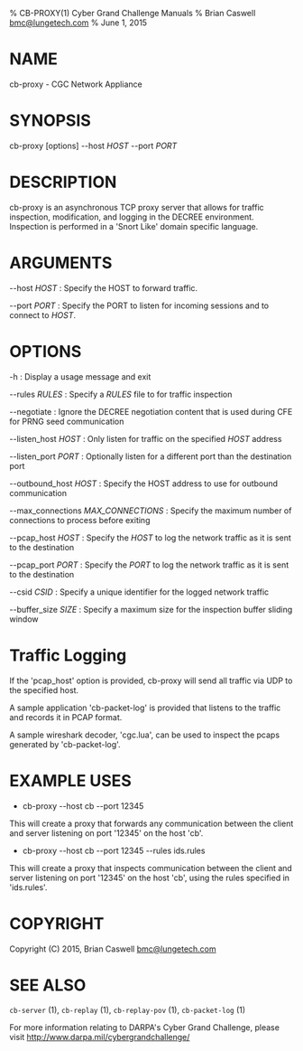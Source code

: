 % CB-PROXY(1) Cyber Grand Challenge Manuals
% Brian Caswell <bmc@lungetech.com>
% June 1, 2015

# NAME

cb-proxy - CGC Network Appliance

# SYNOPSIS

cb-proxy [options] --host *HOST* --port *PORT*

# DESCRIPTION

cb-proxy is an asynchronous TCP proxy server that allows for traffic inspection, modification, and logging in the DECREE environment.  Inspection is performed in a 'Snort Like' domain specific language.

# ARGUMENTS

--host *HOST*
:   Specify the HOST to forward traffic.

--port *PORT*
:   Specify the PORT to listen for incoming sessions and to connect to *HOST*.

# OPTIONS
 
-h
:   Display a usage message and exit

--rules *RULES*
:   Specify a *RULES* file to for traffic inspection

--negotiate
:   Ignore the DECREE negotiation content that is used during CFE for PRNG seed communication

--listen_host *HOST*
:   Only listen for traffic on the specified *HOST* address

--listen_port *PORT*
:   Optionally listen for a different port than the destination port

--outbound_host *HOST*
:   Specify the HOST address to use for outbound communication

--max_connections *MAX_CONNECTIONS*
:   Specify the maximum number of connections to process before exiting

--pcap_host *HOST*
:   Specify the *HOST* to log the network traffic as it is sent to the destination

--pcap_port *PORT*
:   Specify the *PORT* to log the network traffic as it is sent to the destination

--csid *CSID*
:   Specify a unique identifier for the logged network traffic

--buffer_size *SIZE*
:   Specify a maximum size for the inspection buffer sliding window 

# Traffic Logging

If the 'pcap_host' option is provided, cb-proxy will send all traffic via UDP to the specified host.

A sample application 'cb-packet-log' is provided that listens to the traffic and records it in PCAP format.

A sample wireshark decoder, 'cgc.lua', can be used to inspect the pcaps generated by 'cb-packet-log'.

# EXAMPLE USES

- cb-proxy --host cb --port 12345

This will create a proxy that forwards any communication between the client and server listening on port '12345' on the host 'cb'.

- cb-proxy --host cb --port 12345 --rules ids.rules

This will create a proxy that inspects communication between the client and server listening on port '12345' on the host 'cb', using the rules specified in 'ids.rules'.

# COPYRIGHT

Copyright (C) 2015, Brian Caswell <bmc@lungetech.com>

# SEE ALSO

`cb-server` (1), `cb-replay` (1), `cb-replay-pov` (1), `cb-packet-log` (1)

For more information relating to DARPA's Cyber Grand Challenge, please visit <http://www.darpa.mil/cybergrandchallenge/>
